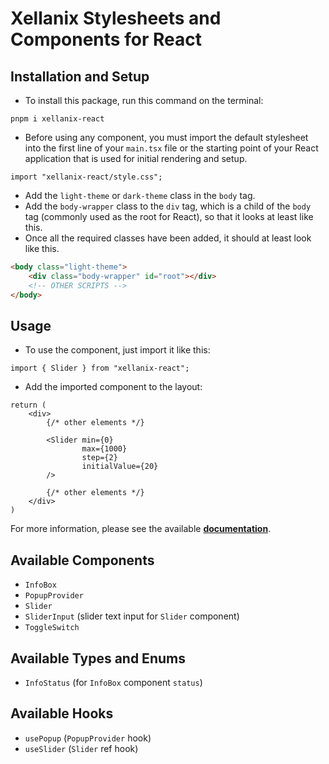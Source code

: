 # Xellanix Stylesheets and Components for React

## Installation and Setup
- To install this package, run this command on the terminal:
```
pnpm i xellanix-react
```

- Before using any component, you must import the default stylesheet into the first line of your `main.tsx` file or the starting point of your React application that is used for initial rendering and setup.
``` tsx
import "xellanix-react/style.css";
```

- Add the `light-theme` or `dark-theme` class in the `body` tag. 
- Add the `body-wrapper` class to the `div` tag, which is a child of the `body` tag (commonly used as the root for React), so that it looks at least like this.
- Once all the required classes have been added, it should at least look like this.
``` html
<body class="light-theme">
    <div class="body-wrapper" id="root"></div>
    <!-- OTHER SCRIPTS -->
</body>
```

## Usage
- To use the component, just import it like this:
``` tsx
import { Slider } from "xellanix-react";
```

- Add the imported component to the layout:
``` tsx
return (
    <div>
        {/* other elements */}
        
        <Slider min={0}
                max={1000}
                step={2}
                initialValue={20}
        />

        {/* other elements */}
    </div>
)
```

For more information, please see the available [**documentation**](https://xellanix.github.io/xellanix-react-docs/).

## Available Components
- `InfoBox`
- `PopupProvider`
- `Slider`
- `SliderInput` (slider text input for `Slider` component)
- `ToggleSwitch`

## Available Types and Enums
- `InfoStatus` (for `InfoBox` component `status`)

## Available Hooks
- `usePopup` (`PopupProvider` hook)
- `useSlider` (`Slider` ref hook)